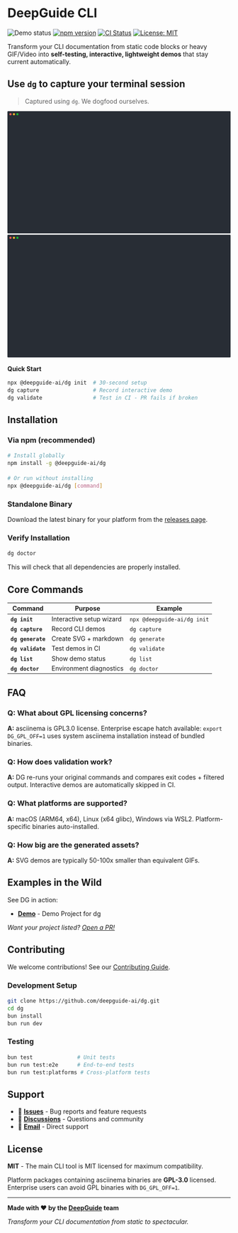 # DeepGuide CLI


![Demo status](https://github.com/DeepGuide-Ai/dg/actions/workflows/dg-validate.yml/badge.svg) [![npm version](https://badge.fury.io/js/@deepguide-ai%2Fdg.svg)](https://www.npmjs.com/package/@deepguide-ai/dg) [![CI Status](https://github.com/deepguide-ai/dg/workflows/CI/badge.svg)](https://github.com/deepguide-ai/dg/actions) [![License: MIT](https://img.shields.io/badge/License-MIT-yellow.svg)](https://opensource.org/licenses/MIT)

Transform your CLI documentation from static code blocks or heavy GIF/Video into **self-testing, interactive, lightweight demos** that stay current automatically.

## Use `dg` to capture your terminal session

> Captured using `dg`. We dogfood ourselves.

<!--Remove one image if your site handles dark-mode automatically-->
![Capture - light](/.dg/svg/capture-light.svg#gh-light-mode-only)
![Capture - dark](/.dg/svg/capture-dark.svg#gh-dark-mode-only)


**Quick Start** 

```bash
npx @deepguide-ai/dg init  # 30-second setup
dg capture                 # Record interactive demo
dg validate                # Test in CI - PR fails if broken
```

## Installation

### Via npm (recommended)

```bash
# Install globally
npm install -g @deepguide-ai/dg

# Or run without installing
npx @deepguide-ai/dg [command]
```

### Standalone Binary

Download the latest binary for your platform from the [releases page](https://github.com/DeepGuide-Ai/dg/releases).

### Verify Installation

```bash
dg doctor
```

This will check that all dependencies are properly installed.


## Core Commands

| Command | Purpose | Example |
|---------|---------|---------|
| **`dg init`** | Interactive setup wizard | `npx @deepguide-ai/dg init` |
| **`dg capture`** | Record CLI demos | `dg capture` |
| **`dg generate`** | Create SVG + markdown | `dg generate` |
| **`dg validate`** | Test demos in CI | `dg validate` |
| **`dg list`** | Show demo status | `dg list` |
| **`dg doctor`** | Environment diagnostics | `dg doctor` |


## FAQ

### **Q: What about GPL licensing concerns?**
**A:** asciinema is GPL3.0 license. Enterprise escape hatch available: `export DG_GPL_OFF=1` uses system asciinema installation instead of bundled binaries.

### **Q: How does validation work?**  
**A:** DG re-runs your original commands and compares exit codes + filtered output. Interactive demos are automatically skipped in CI.

### **Q: What platforms are supported?**
**A:** macOS (ARM64, x64), Linux (x64 glibc), Windows via WSL2. Platform-specific binaries auto-installed.

### **Q: How big are the generated assets?**
**A:** SVG demos are typically 50-100x smaller than equivalent GIFs.

## Examples in the Wild

See DG in action:
- **[Demo](https://github.com/deepguide-ai/dg-demo)** - Demo Project for dg

*Want your project listed? [Open a PR!](https://github.com/deepguide/dg/pulls)*

## Contributing

We welcome contributions! See our [Contributing Guide](CONTRIBUTING.md).

### Development Setup

```bash
git clone https://github.com/deepguide-ai/dg.git
cd dg
bun install
bun run dev
```

### Testing

```bash
bun test              # Unit tests
bun run test:e2e      # End-to-end tests  
bun run test:platforms # Cross-platform tests
```

## Support

- 🐛 **[Issues](https://github.com/deepguide/dg/issues)** - Bug reports and feature requests
- 💬 **[Discussions](https://github.com/deepguide/dg/discussions)** - Questions and community
- 📧 **[Email](mailto:support@deepguide.dev)** - Direct support

## License

**MIT** - The main CLI tool is MIT licensed for maximum compatibility.

Platform packages containing asciinema binaries are **GPL-3.0** licensed. Enterprise users can avoid GPL binaries with `DG_GPL_OFF=1`.

---

**Made with ❤️ by the [DeepGuide](https://deepguide.ai) team**

*Transform your CLI documentation from static to spectacular.* 